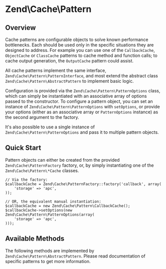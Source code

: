 Zend\\Cache\\Pattern
====================

Overview
--------

Cache patterns are configurable objects to solve known performance bottlenecks. Each should be used
only in the specific situations they are designed to address. For example you can use one of the
`CallbackCache`, `ObjectCache` or `ClassCache` patterns to cache method and function calls; to cache
output generation, the `OutputCache` pattern could assist.

All cache patterns implement the same interface, `Zend\Cache\Pattern\PatternInterface`, and most
extend the abstract class `Zend\Cache\Pattern\AbstractPattern` to implement basic logic.

Configuration is provided via the `Zend\Cache\Pattern\PatternOptions` class, which can simply be
instantiated with an associative array of options passed to the constructor. To configure a pattern
object, you can set an instance of `Zend\Cache\Pattern\PatternOptions` with `setOptions`, or provide
your options (either as an associative array or `PatternOptions` instance) as the second argument to
the factory.

It's also possible to use a single instance of `Zend\Cache\Pattern\PatternOptions` and pass it to
multiple pattern objects.

Quick Start
-----------

Pattern objects can either be created from the provided `Zend\Cache\PatternFactory` factory, or, by
simply instantiating one of the `Zend\Cache\Pattern\*Cache` classes.

``` sourceCode
// Via the factory:
$callbackCache = Zend\Cache\PatternFactory::factory('callback', array(
    'storage' => 'apc',
));
```

``` sourceCode
// OR, the equivalent manual instantiation:
$callbackCache = new Zend\Cache\Pattern\CallbackCache();
$callbackCache->setOptions(new Zend\Cache\Pattern\PatternOptions(array(
    'storage' => 'apc',
)));
```

Available Methods
-----------------

The following methods are implemented by `Zend\Cache\Pattern\AbstractPattern`. Please read
documentation of specific patterns to get more information.
